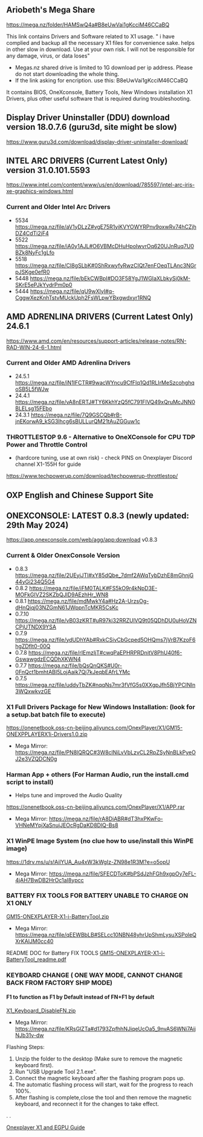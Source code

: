 
## Ariobeth's Mega Share

https://mega.nz/folder/HAMSwQ4a#B8eUwVai1gKcciM46CCaBQ

This link contains Drivers and Software related to X1 usage.
" i have complied and backup all the necessary X1 files for convenience sake. helps in other slow in download. Use at your own risk. I will not be responsible for any damage, virus, or data loses"

- Megas.nz shared drive is limited to 1G download per ip address. Please do not start downloading the whole thing.
- If the link asking for encription. use this:  B8eUwVai1gKcciM46CCaBQ

It contains BIOS, OneXconsole, Battery Tools, New Windows installation X1 Drivers, plus other useful software that is required during troubleshooting.

## Display Driver Uninstaller (DDU) download version 18.0.7.6 (guru3d, site might be slow)
https://www.guru3d.com/download/display-driver-uninstaller-download/

## INTEL ARC DRIVERS (Current Latest Only) version 31.0.101.5593
https://www.intel.com/content/www/us/en/download/785597/intel-arc-iris-xe-graphics-windows.html

### Current and Older Intel Arc Drivers
- 5534  https://mega.nz/file/aV1yDLzZ#vgE75R1yiKVYOWYRPnv9oxwRv74hCZjhDZ4CdTi2jF4
- 5522  https://mega.nz/file/iA0y1AJL#O6VBMcDHuHpoIwvrOq620UJnRuq7U0BZk8NyFc1gLfo
- 5518  https://mega.nz/file/CI8gSLbK#0ShRxwyfyRwzCIQt7enFOeqTLAnc3NGrpJSKge0efR0
- 5448  https://mega.nz/file/bEkCWBpI#DO3F58YgJ1WGIaXLbkySj0kM-SKrE5ePJkYydrPm0p0
- 5444  https://mega.nz/file/qU9wXIyI#q-CggwXezKnhTstvMUckUph2FsWLpwYBxgwdxyr1RNQ

## AMD ADRENLINA DRIVERS (Current Latest Only) 24.6.1
https://www.amd.com/en/resources/support-articles/release-notes/RN-RAD-WIN-24-6-1.html

### Current and Older AMD Adrenlina Drivers
- 24.5.1  https://mega.nz/file/iN1lFCTR#9wacWYncu9CfFlq1Qd1RLIrMeSzcohghqoSB5L5fWJw
- 24.4.1  https://mega.nz/file/vA8nERTJ#TY6KkhYzQ5fC791FIVQ49xQruMcJNN0BLELsg15FEbo
- 24.3.1  https://mega.nz/file/7Q9GSCQb#rB-jnEKorwA9_kSG3Ihcg6sBULLurQM21tAuZGGuw1c

### THROTTLESTOP 9.6 - Alternative to OneXConsole for CPU TDP Power and Throttle Control
- (hardcore tuning, use at own risk) - check PINS on Onexplayer Discord channel X1-155H for guide

https://www.techpowerup.com/download/techpowerup-throttlestop/

## OXP English and Chinese Support Site

## ONEXCONSOLE: LATEST 0.8.3 (newly updated: 29th May 2024) 
https://app.onexconsole.com/web/agg/app:download
v0.8.3

### Current & Older OnexConsole Version
- 0.8.3  https://mega.nz/file/2UEyjJTI#xY85dQbe_7dmf2AWqTybDzhE8mGhnjG44yGi234Q5G4
- 0.8.2  https://mega.nz/file/iFM0TALK#FS5kO9r4kNpD3E-MOFkGIVZ2SKZbQJlD9AEzhHr_WN8
- 0.8.1  https://mega.nz/file/mdMwkY4a#Hz2A-UrzsOg-dHnQiqj03NZGmN61JWppnTcMKR5CsKc
- 0.7.10 https://mega.nz/file/vB03zKRT#uR97ki32RRZUlVQ9t05QDhDU0uHoVZNCPjUTNDX9YSA
- 0.7.9  https://mega.nz/file/ydUDhYAb#RxkCSivCbGcped5OHQms7jVrB7KzoF6hgZDflt0-00Q
- 0.7.8  https://mega.nz/file/rIEmzIjT#cwqPaEPHRPRDnitV8PhU40f6-GswawgdzECQDhXKWN4
- 0.7.7  https://mega.nz/file/bQsQnQKS#U0r-0FnQct1bmhtABI5LojAaik7Qj7kJeqbEAfrLYMc
- 0.7.5  https://mega.nz/file/uddyTbZK#nqqNs7mr3fVfG5s0XXgpJfh5BjYPCINIn3WQxwkvzGE

### X1 Full Drivers Package for New Windows Installation: (look for a setup.bat batch file to execute)
https://onenetbook.oss-cn-beijing.aliyuncs.com/OnexPlayer/X1/GM15-ONEXPPLAYERX1i-Drivers1.0.zip
- Mega Mirror: https://mega.nz/file/PN8lQRQC#3W8clNiLvVbLzvCL2RpZSyNnBLkPyeOJ2e3VZQDCN0g

### Harman App + others (For Harman Audio, run the install.cmd script to install)
- Helps tune and improved the Audio Quality

https://onenetbook.oss-cn-beijing.aliyuncs.com/OnexPlayer/X1/APP.rar

- Mega Mirror: https://mega.nz/file/rA8DiABR#dT3hxPKwFo-VHNeMYpjXaSnujJEOcRgDaKD8DlQ-Bs8

### X1 WinPE Image System (no clue how to use/install this WinPE image)
https://1drv.ms/u/s!AilYUA_Au4xW3kWgIz-ZN98e1R3M?e=o5opU
- Mega Mirror: https://mega.nz/file/SFECDToK#bPSdJzhFGh9xgpOy7eFL-4jAH7BwDB2HrOc1aI8ypcc

### BATTERY FIX TOOLS FOR BATTERY UNABLE TO CHARGE ON X1 ONLY
[GM15-ONEXPLAYER-X1-i-BatteryTool.zip](https://github.com/davidteosk/Onexplayer-X1-EGPU-Guide/files/15210218/GM15-ONEXPLAYER-X1-i-BatteryTool.zip)
- Mega Mirror: https://mega.nz/file/qEEWBbLB#SELcc10NBN48yhrUpShmLysuXSPoleQXrKAlJM0cc40

README DOC for Battery FIX TOOLS
[GM15-ONEXPLAYER-X1-i-BatteryTool_readme.pdf](https://github.com/davidteosk/Onexplayer-X1-EGPU-Guide/files/15210280/GM15-ONEXPLAYER-X1-i-BatteryTool_readme.pdf)

### KEYBOARD CHANGE ( ONE WAY MODE, CANNOT CHANGE BACK FROM FACTORY SHIP MODE)
#### F1 to function as F1 by Default instead of FN+F1 by default
[X1_Keyboard_DisableFN.zip](https://github.com/davidteosk/Onexplayer-X1-EGPU-Guide/files/15210244/X1_Keyboard_DisableFN.zip)
- Mega Mirror: https://mega.nz/file/KRsGlZTa#d1793ZpfhhNJiqeUcOa5_9nvAS6WNi7AijNJb31v-dw

Flashing Steps:
1. Unzip the folder to the desktop (Make sure to remove the magnetic keyboard first).
2. Run "USB Upgrade Tool 2.1.exe".
3. Connect the magnetic keyboard after the flashing program pops up.
4. The automatic flashing process will start, wait for the progress to reach 100%.
5. After flashing is complete,close the tool and then remove the magnetic keyboard, and reconnect it for the changes to take effect.

.
.

[Onexplayer X1 and EGPU Guide](../main/README.md)
